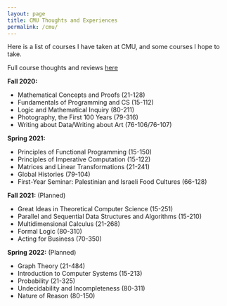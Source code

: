 ```yaml
---
layout: page
title: CMU Thoughts and Experiences
permalink: /cmu/
---
```


Here is a list of courses I have taken at CMU, and some courses I hope to take.

Full course thoughts and reviews [here](courses)

**Fall 2020:**

- Mathematical Concepts and Proofs (21-128)
- Fundamentals of Programming and CS (15-112)
- Logic and Mathematical Inquiry (80-211)
- Photography, the First 100 Years (79-316)
- Writing about Data/Writing about Art (76-106/76-107)

**Spring 2021:**

- Principles of Functional Programming (15-150)
- Principles of Imperative Computation (15-122)
- Matrices and Linear Transformations (21-241)
- Global Histories (79-104)
- First-Year Seminar: Palestinian and Israeli Food Cultures (66-128)

**Fall 2021:** (Planned)

- Great Ideas in Theoretical Computer Science (15-251)
- Parallel and Sequential Data Structures and Algorithms (15-210)
- Multidimensional Calculus (21-268)
- Formal Logic (80-310)
- Acting for Business (70-350)

**Spring 2022:** (Planned)

- Graph Theory (21-484)
- Introduction to Computer Systems (15-213)
- Probability (21-325)
- Undecidability and Incompleteness (80-311)
- Nature of Reason (80-150)
